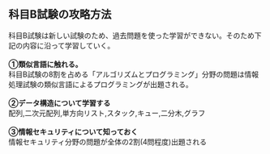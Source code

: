 ## 科目B試験の攻略方法

科目B試験は新しい試験のため、過去問題を使った学習ができない。そのため下記の内容に沿って学習していく。
<br>
<br>
**①類似言語に触れる。**
<br>
科目B試験の8割を占める「アルゴリズムとプログラミング」分野の問題は情報処理試験の類似言語によるプログラミングが出題される。
<br>
<br>
**②データ構造について学習する**
<br>
配列,二次元配列,単方向リスト,スタック,キュー,二分木,グラフ
<br>
<br>
**③情報セキュリティについて知っておく**
<br>
情報セキュリティ分野の問題が全体の2割(4問程度)出題される
